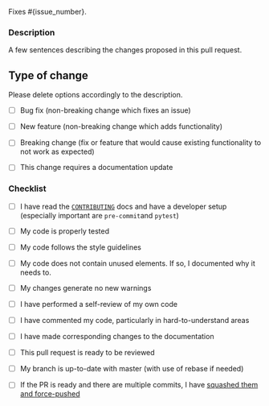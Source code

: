 <!-- Replace {issue_number} with the issue that will be closed after merging this PR -->
Fixes #{issue_number}.

### Description
A few sentences describing the changes proposed in this pull request.


## Type of change
Please delete options accordingly to the description.

<!-- Write an `x` in all the boxes that apply -->
- [ ] Bug fix (non-breaking change which fixes an issue)
- [ ] New feature (non-breaking change which adds functionality)
- [ ] Breaking change (fix or feature that would cause existing functionality to not work as expected)
- [ ] This change requires a documentation update


### Checklist
<!-- You do not need to complete all the items by the time you submit the pull request, but most likely the changes will only be merged if all the tasks are done. -->

<!-- Write an `x` in all the boxes that apply -->
- [ ] I have read the [`CONTRIBUTING`](https://github.com/fepegar/torchio/blob/master/CONTRIBUTING.rst) docs and have a developer setup (especially important are `pre-commit`and `pytest`)
- [ ] My code is properly tested
- [ ] My code follows the style guidelines 
- [ ] My code does not contain unused elements. If so, I documented why it needs to.
- [ ] My changes generate no new warnings 
- [ ] I have performed a self-review of my own code
- [ ] I have commented my code, particularly in hard-to-understand areas
- [ ] I have made corresponding changes to the documentation
- [ ] This pull request is ready to be reviewed
- [ ] My branch is up-to-date with master (with use of rebase if needed) 
- [ ] If the PR is ready and there are multiple commits, I have [squashed them and force-pushed](https://www.w3docs.com/snippets/git/how-to-combine-multiple-commits-into-one-with-3-steps.html#force-pushing-commits-7)


